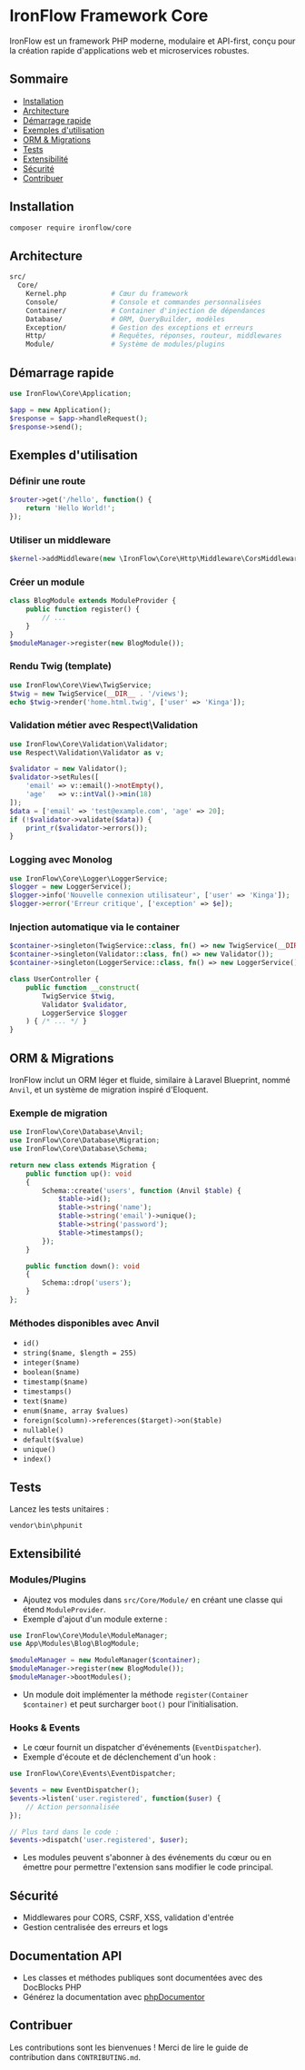 # IronFlow Framework Core

IronFlow est un framework PHP moderne, modulaire et API-first, conçu pour la création rapide d'applications web et microservices robustes.

## Sommaire

* [Installation](#installation)
* [Architecture](#architecture)
* [Démarrage rapide](#démarrage-rapide)
* [Exemples d'utilisation](#exemples-dutilisation)
* [ORM & Migrations](#orm--migrations)
* [Tests](#tests)
* [Extensibilité](#extensibilité)
* [Sécurité](#sécurité)
* [Contribuer](#contribuer)

## Installation

```bash
composer require ironflow/core
```

## Architecture

```bash
src/
  Core/
    Kernel.php           # Cœur du framework
    Console/             # Console et commandes personnalisées
    Container/           # Container d'injection de dépendances
    Database/            # ORM, QueryBuilder, modèles
    Exception/           # Gestion des exceptions et erreurs
    Http/                # Requêtes, réponses, routeur, middlewares
    Module/              # Système de modules/plugins
```

## Démarrage rapide

```php
use IronFlow\Core\Application;

$app = new Application();
$response = $app->handleRequest();
$response->send();
```

## Exemples d'utilisation

### Définir une route

```php
$router->get('/hello', function() {
    return 'Hello World!';
});
```

### Utiliser un middleware

```php
$kernel->addMiddleware(new \IronFlow\Core\Http\Middleware\CorsMiddleware());
```

### Créer un module

```php
class BlogModule extends ModuleProvider {
    public function register() {
        // ...
    }
}
$moduleManager->register(new BlogModule());
```

### Rendu Twig (template)

```php
use IronFlow\Core\View\TwigService;
$twig = new TwigService(__DIR__ . '/views');
echo $twig->render('home.html.twig', ['user' => 'Kinga']);
```

### Validation métier avec Respect\Validation

```php
use IronFlow\Core\Validation\Validator;
use Respect\Validation\Validator as v;

$validator = new Validator();
$validator->setRules([
    'email' => v::email()->notEmpty(),
    'age'   => v::intVal()->min(18)
]);
$data = ['email' => 'test@example.com', 'age' => 20];
if (!$validator->validate($data)) {
    print_r($validator->errors());
}
```

### Logging avec Monolog

```php
use IronFlow\Core\Logger\LoggerService;
$logger = new LoggerService();
$logger->info('Nouvelle connexion utilisateur', ['user' => 'Kinga']);
$logger->error('Erreur critique', ['exception' => $e]);
```

### Injection automatique via le container

```php
$container->singleton(TwigService::class, fn() => new TwigService(__DIR__.'/../views'));
$container->singleton(Validator::class, fn() => new Validator());
$container->singleton(LoggerService::class, fn() => new LoggerService());

class UserController {
    public function __construct(
        TwigService $twig,
        Validator $validator,
        LoggerService $logger
    ) { /* ... */ }
}
```

## ORM & Migrations

IronFlow inclut un ORM léger et fluide, similaire à Laravel Blueprint, nommé `Anvil`, et un système de migration inspiré d'Eloquent.

### Exemple de migration

```php
use IronFlow\Core\Database\Anvil;
use IronFlow\Core\Database\Migration;
use IronFlow\Core\Database\Schema;

return new class extends Migration {
    public function up(): void
    {
        Schema::create('users', function (Anvil $table) {
            $table->id();
            $table->string('name');
            $table->string('email')->unique();
            $table->string('password');
            $table->timestamps();
        });
    }

    public function down(): void
    {
        Schema::drop('users');
    }
};
```

### Méthodes disponibles avec Anvil

* `id()`
* `string($name, $length = 255)`
* `integer($name)`
* `boolean($name)`
* `timestamp($name)`
* `timestamps()`
* `text($name)`
* `enum($name, array $values)`
* `foreign($column)->references($target)->on($table)`
* `nullable()`
* `default($value)`
* `unique()`
* `index()`

## Tests

Lancez les tests unitaires :

```bash
vendor\bin\phpunit
```

## Extensibilité

### Modules/Plugins

* Ajoutez vos modules dans `src/Core/Module/` en créant une classe qui étend `ModuleProvider`.
* Exemple d'ajout d'un module externe :

```php
use IronFlow\Core\Module\ModuleManager;
use App\Modules\Blog\BlogModule;

$moduleManager = new ModuleManager($container);
$moduleManager->register(new BlogModule());
$moduleManager->bootModules();
```

* Un module doit implémenter la méthode `register(Container $container)` et peut surcharger `boot()` pour l'initialisation.

### Hooks & Events

* Le cœur fournit un dispatcher d'événements (`EventDispatcher`).
* Exemple d'écoute et de déclenchement d'un hook :

```php
use IronFlow\Core\Events\EventDispatcher;

$events = new EventDispatcher();
$events->listen('user.registered', function($user) {
    // Action personnalisée
});

// Plus tard dans le code :
$events->dispatch('user.registered', $user);
```

* Les modules peuvent s'abonner à des événements du cœur ou en émettre pour permettre l'extension sans modifier le code principal.

## Sécurité

* Middlewares pour CORS, CSRF, XSS, validation d'entrée
* Gestion centralisée des erreurs et logs

## Documentation API

* Les classes et méthodes publiques sont documentées avec des DocBlocks PHP
* Générez la documentation avec [phpDocumentor](https://www.phpdoc.org/)

## Contribuer

Les contributions sont les bienvenues ! Merci de lire le guide de contribution dans `CONTRIBUTING.md`.

